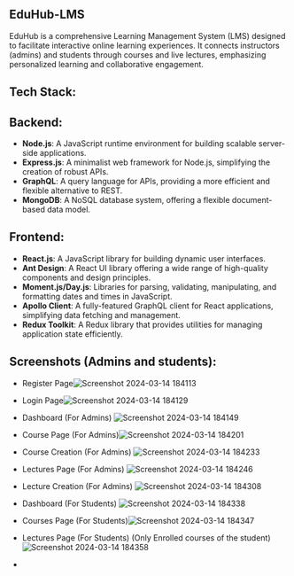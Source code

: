 ## EduHub-LMS
EduHub is a comprehensive Learning Management System (LMS) designed to facilitate interactive online learning experiences. It connects instructors (admins) and students through courses and live lectures, emphasizing personalized learning and collaborative engagement.

## Tech Stack:
## Backend:
- **Node.js**: A JavaScript runtime environment for building scalable server-side applications.
- **Express.js**: A minimalist web framework for Node.js, simplifying the creation of robust APIs.
- **GraphQL**: A query language for APIs, providing a more efficient and flexible alternative to REST.
- **MongoDB**: A NoSQL database system, offering a flexible document-based data model.

## Frontend:
- **React.js**: A JavaScript library for building dynamic user interfaces.
- **Ant Design**: A React UI library offering a wide range of high-quality components and design principles.
- **Moment.js/Day.js**: Libraries for parsing, validating, manipulating, and formatting dates and times in JavaScript.
- **Apollo Client**: A fully-featured GraphQL client for React applications, simplifying data fetching and management.
- **Redux Toolkit**: A Redux library that provides utilities for managing application state efficiently.


## Screenshots (Admins and students):
- Register Page![Screenshot 2024-03-14 184113](https://github.com/harshxraj/EduHub-assignment/assets/128404446/7c5f9826-c31a-4928-8cc4-0e907593f8eb)
- Login Page![Screenshot 2024-03-14 184129](https://github.com/harshxraj/EduHub-assignment/assets/128404446/58cc5293-5e6f-4ebd-8787-32b04a5023dc)
- Dashboard (For Admins) ![Screenshot 2024-03-14 184149](https://github.com/harshxraj/EduHub-assignment/assets/128404446/615ac313-09f7-4c82-aac8-709d3549e271)
- Course Page (For Admins)![Screenshot 2024-03-14 184201](https://github.com/harshxraj/EduHub-assignment/assets/128404446/88999d07-d8f9-4948-92b9-6aa43de665be)

- Course Creation (For Admins) ![Screenshot 2024-03-14 184233](https://github.com/harshxraj/EduHub-assignment/assets/128404446/c0960710-305f-4fb0-bf03-4942bd0534e3)
- Lectures Page (For Admins) ![Screenshot 2024-03-14 184246](https://github.com/harshxraj/EduHub-assignment/assets/128404446/7b4a66dd-aaee-4735-a92d-b539f438d7a2)
- Lecture Creation (For Admins) ![Screenshot 2024-03-14 184308](https://github.com/harshxraj/EduHub-assignment/assets/128404446/d09998f6-f9d3-4e1d-b7de-04d26b8b57d3)
- Dashboard (For Students) ![Screenshot 2024-03-14 184338](https://github.com/harshxraj/EduHub-assignment/assets/128404446/e467fbd2-06d8-44ac-9d51-a646e0be4e82)
- Courses Page (For Students)![Screenshot 2024-03-14 184347](https://github.com/harshxraj/EduHub-assignment/assets/128404446/953b48aa-6bb7-4ae2-bc7d-d17922cfc8f1)
- Lectures Page (For Students) (Only Enrolled courses of the student)![Screenshot 2024-03-14 184358](https://github.com/harshxraj/EduHub-assignment/assets/128404446/41d70faa-a383-4869-80ed-f6bed86a8a9d)

- 






